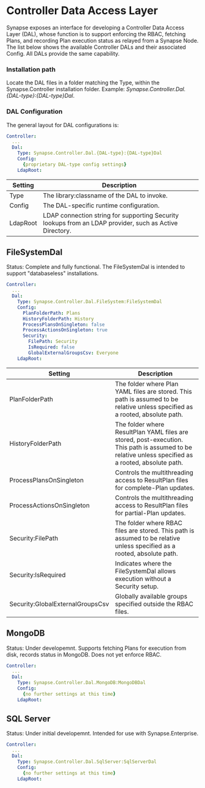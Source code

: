 # Controller Data Access Layer

Synapse exposes an interface for developing a Controller Data Access Layer (DAL), whose function is to support enforcing the RBAC, fetching Plans, and recording Plan execution status as relayed from a Synapse Node.  The list below shows the available Controller DALs and their associated Config.  All DALs provide the same capability.

### Installation path

Locate the DAL files in a folder matching the Type, within the Synapse.Controller installation folder.  Example: _Synapse.Controller.Dal.{DAL-type}:{DAL-type}Dal_.

### DAL Configuration

The general layout for DAL configurations is:

```yaml
Controller:
  ...
  Dal:
    Type: Synapse.Controller.Dal.{DAL-type}:{DAL-type}Dal
    Config:
      {proprietary DAL-type config settings}
    LdapRoot:
```

| Setting | Description
|--------|--------
|Type|The library:classname of the DAL to invoke.
|Config|The DAL-specific runtime configuration.
|LdapRoot|LDAP connection string for supporting Security lookups from an LDAP provider, such as Active Directory.

## FileSystemDal

Status: Complete and fully functional.  The FileSystemDal is intended to support "databaseless" installations.

```yaml
Controller:
  ...
  Dal:
    Type: Synapse.Controller.Dal.FileSystem:FileSystemDal
    Config:
      PlanFolderPath: Plans
      HistoryFolderPath: History
      ProcessPlansOnSingleton: false
      ProcessActionsOnSingleton: true
      Security:
        FilePath: Security
        IsRequired: false
        GlobalExternalGroupsCsv: Everyone
    LdapRoot:
```

| Setting | Description
|--------|--------
|PlanFolderPath|The folder where Plan YAML files are stored.  This path is assumed to be relative unless specified as a rooted, absolute path. 
|HistoryFolderPath|The folder where ResultPlan YAML files are stored, post-execution.  This path is assumed to be relative unless specified as a rooted, absolute path. 
|ProcessPlansOnSingleton|Controls the multithreading access to ResultPlan files for complete-Plan updates.
|ProcessActionsOnSingleton|Controls the multithreading access to ResultPlan files for partial-Plan updates.
|Security:FilePath|The folder where RBAC files are stored.  This path is assumed to be relative unless specified as a rooted, absolute path.
|Security:IsRequired|Indicates where the FileSystemDal allows execution without a Security setup.
|Security:GlobalExternalGroupsCsv|Globally available groups specified outside the RBAC files. 


## MongoDB

Status: Under developemnt.  Supports fetching Plans for execution from disk, records status in MongoDB.  Does not yet enforce RBAC.

```yaml
Controller:
  ...
  Dal:
    Type: Synapse.Controller.Dal.MongoDB:MongoDBDal
    Config:
      {no further settings at this time}
    LdapRoot:
```

## SQL Server

Status: Under initial developemnt.  Intended for use with Synapse.Enterprise.

```yaml
Controller:
  ...
  Dal:
    Type: Synapse.Controller.Dal.SqlServer:SqlServerDal
    Config:
      {no further settings at this time}
    LdapRoot:
```